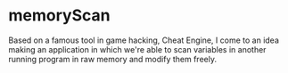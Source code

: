 # memoryScan
Based on a famous tool in game hacking, Cheat Engine, I come to an idea making an application in which we're able to scan variables in another running program in raw memory and modify them freely.

